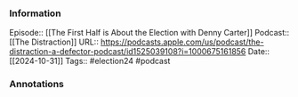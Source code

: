 ### Information

Episode:: [[The First Half is About the Election with Denny Carter]]
Podcast:: [[The Distraction]]
URL:: https://podcasts.apple.com/us/podcast/the-distraction-a-defector-podcast/id1525039108?i=1000675161856
Date:: [[2024-10-31]]
Tags:: #election24 
#podcast


### Annotations

